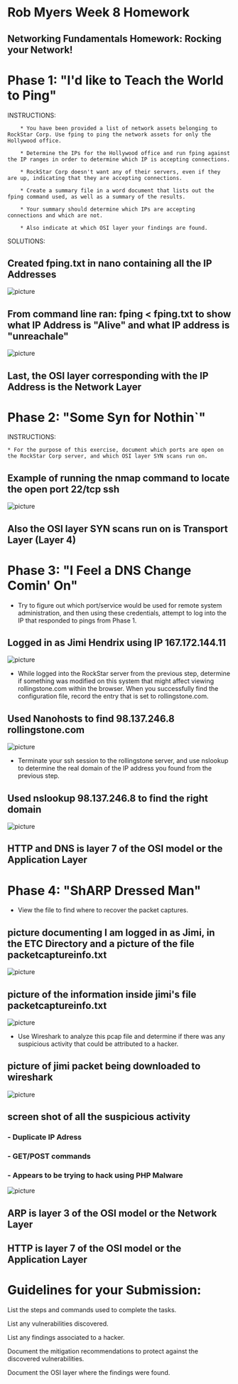 # Rob Myers Week 8 Homework
## Networking Fundamentals Homework: Rocking your Network!

# Phase 1: "I'd like to Teach the World to Ping"

INSTRUCTIONS: 

        * You have been provided a list of network assets belonging to RockStar Corp. Use fping to ping the network assets for only the Hollywood office.

        * Determine the IPs for the Hollywood office and run fping against the IP ranges in order to determine which IP is accepting connections.

        * RockStar Corp doesn't want any of their servers, even if they are up, indicating that they are accepting connections.

        * Create a summary file in a word document that lists out the fping command used, as well as a summary of the results.

        * Your summary should determine which IPs are accepting connections and which are not.

        * Also indicate at which OSI layer your findings are found.

SOLUTIONS: 

   ## Created fping.txt in nano containing all the IP Addresses

 ![picture](IMAGE1/fping_TXT.PNG) 

## From command line ran: fping < fping.txt to show what IP Address is "Alive" and what IP address is "unreachale"

![picture](IMAGE1/fping_running.PNG)

   ## Last, the OSI layer  corresponding with the IP Address is the Network Layer

# Phase 2:  "Some Syn for Nothin`"

INSTRUCTIONS:

    * For the purpose of this exercise, document which ports are open on the RockStar Corp server, and which OSI layer SYN scans run on.

## Example of running the nmap command to locate the open port 22/tcp ssh

![picture](IMAGE1/phase2pic.PNG)

## Also the OSI layer SYN scans run on is Transport Layer (Layer 4)

# Phase 3: "I Feel a DNS Change Comin' On"

   * Try to figure out which port/service would be used for remote system administration, and then using these credentials, attempt to log into the IP that responded to pings from Phase 1.

## Logged in as Jimi Hendrix using IP 167.172.144.11
![picture](IMAGE1/phase3_sshport22_tab1.PNG)

   * While logged into the RockStar server from the previous step, determine if something was modified on this system that might affect viewing rollingstone.com within the browser. When you successfully find the configuration file, record the entry that is set to rollingstone.com.

## Used Nanohosts to find 98.137.246.8 rollingstone.com
![picture](IMAGE1/phase3_nano_hosts.PNG)

   * Terminate your ssh session to the rollingstone server, and use nslookup to determine the real domain of the IP address you found from the previous step.

## Used nslookup 98.137.246.8 to find the right domain

![picture](IMAGE1/phase3_answer.PNG) 
## HTTP and DNS is layer 7 of the OSI model or the Application Layer

# Phase 4:  "ShARP Dressed Man"

   * View the file to find where to recover the packet captures.

## picture documenting I am logged in as Jimi, in the ETC Directory and a picture of the file packetcaptureinfo.txt

   ![picture](IMAGE1/phase4_packetcapture.PNG)

## picture of the information inside jimi's file packetcaptureinfo.txt

   ![picture](IMAGE1/phase4_jimipackets.PNG)

   * Use Wireshark to analyze this pcap file and determine if there was any suspicious activity that could be attributed to a hacker. 

## picture of jimi packet being downloaded to wireshark

![picture](IMAGE1/downloaded_jimi_packet_wireshark.PNG)

## screen shot of all the suspicious activity 
   ###     - Duplicate IP Adress
   ###     - GET/POST commands
   ###     - Appears to be trying to hack using PHP Malware 

![picture](IMAGE1/phase4_suspiciousActivity.PNG) 

## ARP is layer 3 of the OSI model or the Network Layer
## HTTP is layer 7 of the OSI model or the Application Layer

# Guidelines for your Submission:

List the steps and commands used to complete the tasks.


List any vulnerabilities discovered.


List any findings associated to a hacker.


Document the mitigation recommendations to protect against the discovered vulnerabilities.


Document the OSI layer where the findings were found.

